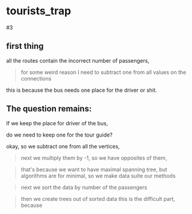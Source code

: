 # tourists_trap

#3 

## first thing

all the routes contain the incorrect number of passengers,

> for some weird reason I need to subtract one from all values on the connections

this is because the bus needs one place for the driver or shit.

## The question remains:

If we keep the place for driver of the bus,

do we need to keep one for the tour guide?

okay, so we subtract one from all the vertices,

> next we multiply them by -1, so we have opposites of them,

> that's because we want to have maximal spanning tree, but algorithms are for minimal, so we make data suite our methods

> next we sort the data by number of the passengers

> then we create trees out of sorted data 
> this is the difficult part, because 
